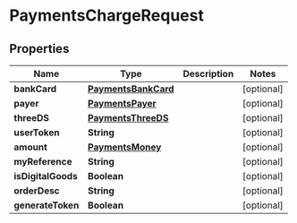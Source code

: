 

# PaymentsChargeRequest


## Properties

| Name | Type | Description | Notes |
|------------ | ------------- | ------------- | -------------|
|**bankCard** | [**PaymentsBankCard**](PaymentsBankCard.md) |  |  [optional] |
|**payer** | [**PaymentsPayer**](PaymentsPayer.md) |  |  [optional] |
|**threeDS** | [**PaymentsThreeDS**](PaymentsThreeDS.md) |  |  [optional] |
|**userToken** | **String** |  |  [optional] |
|**amount** | [**PaymentsMoney**](PaymentsMoney.md) |  |  [optional] |
|**myReference** | **String** |  |  [optional] |
|**isDigitalGoods** | **Boolean** |  |  [optional] |
|**orderDesc** | **String** |  |  [optional] |
|**generateToken** | **Boolean** |  |  [optional] |



